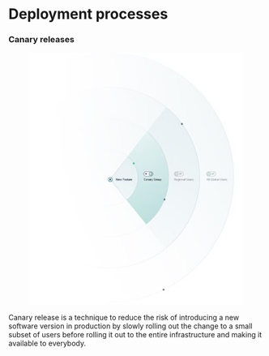 # Deployment processes

### Canary releases

<figure><img src="../../.gitbook/assets/image (1) (1) (1) (1).png" alt="" width="563"><figcaption></figcaption></figure>

Canary release is a technique to reduce the risk of introducing a new software version in production by slowly rolling out the change to a small subset of users before rolling it out to the entire infrastructure and making it available to everybody.
